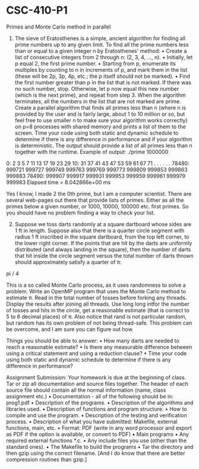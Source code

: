 # CSC-410-P1
Primes and Monte Carlo method in parallel

1. The sieve of Eratosthenes is a simple, ancient algorithm for finding all prime numbers up to any
given limit.
To find all the prime numbers less than or equal to a given integer n by Eratosthenes' method:
• Create a list of consecutive integers from 2 through n: (2, 3, 4, ..., n).
• Initially, let p equal 2, the first prime number.
• Starting from p, enumerate its multiples by counting to n in increments of p, and mark them
in the list (these will be 2p, 3p, 4p, etc.; the p itself should not be marked).
• Find the first number greater than p in the list that is not marked. If there was no such
number, stop. Otherwise, let p now equal this new number (which is the next prime), and
repeat from step 3.
When the algorithm terminates, all the numbers in the list that are not marked are prime.
Create a parallel algorithm that finds all primes less than n (where n is provided by the user and
is fairly large, about 1 to 10 million or so, but feel free to use smaller n to make sure your algorithm
works correctly) on p=8 processes with shared memory and prints a list of them to the screen. Time
your code using both static and dynamic schedule to determine if there is any difference in
performance and if your algorithm is deterministic. The output should provide a list of all primes
less than n together with the runtime.
Example of output:
./prime 1000000

 0: 2 3 5 7 11 13 17 19 23 29
 10: 31 37 41 43 47 53 59 61 67 71
 . . .
 . . .
 78480: 999721 999727 999749 999763 999769 999773 999809 999853 999863 999883
 78490: 999907 999917 999931 999953 999959 999961 999979 999983
 Elapsed time = 8.042866e+00 ms
 
Yes I know, I made 2 the 0th prime, but I am a computer scientist. There are several web-pages
out there that provide lists of primes. Either as all the primes below a given number, or 1000, 10000,
100000 etc. first primes. So you should have no problem finding a way to check your list. 

2. Suppose we toss darts randomly at a square dartboard whose sides are 1 ft in length. Suppose also
that there is a quarter circle segment with radius 1 ft inscribed in the square dartboard, from the top
left corner, to the lower right corner. If the points that are hit by the darts are uniformly distributed
(and always landing in the square), then the number of darts that hit inside the circle segment versus
the total number of darts thrown should approximately satisfy a quarter of π:

pi / 4

This is a so called Monte Carlo process, as it uses randomness to solve a problem.
Write an OpenMP program that uses the Monte Carlo method to estimate π. Read in the total
number of tosses before forking any threads. Display the results after joining all threads. Use long
long intfor the number of tosses and hits in the circle, get a reasonable estimate (that is correct to 5 to
6 decimal places) of π. Also notice that rand is not particular random, but random has its own
problem of not being thread-safe. This problem can be overcome, and I am sure you can figure out how.

Things you should be able to answer:
• How many darts are needed to reach a reasonable estimate?
• Is there any measurable difference between using a critical statement and using a reduction
clause?
• Time your code using both static and dynamic schedule to determine if there is any
difference in performance?


Assignment Submission:
Your homework is due at the beginning of class. Tar or zip all documentation and source files together.
The header of each source file should contain all the normal information (name, class assignment etc.)
• Documentation - all of the following should be in: prog1.pdf
• Description of the programs.
• Description of the algorithms and libraries used.
• Description of functions and program structure.
• How to compile and use the program.
• Description of the testing and verification process.
• Description of what you have submitted: Makefile, external functions, main, etc.
• Format: PDF (write in any word processor and export as PDF if the option is available,
or convert to PDF)
• Main programs
• Any required external functions *.c.
• Any include files you use (other than the standard ones).
• The Makefile to build the programs
• Tar the directory and then gzip using the correct filename.
[And I do know that there are better compression routines than gzip.]


